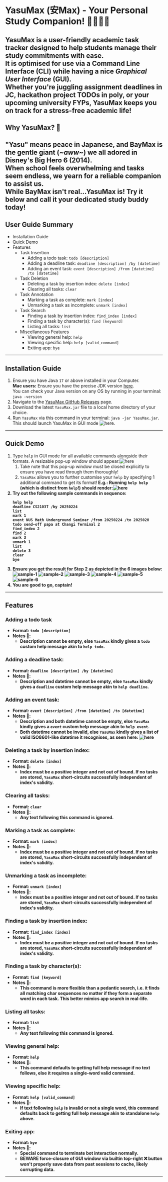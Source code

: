 # YasuMax (安Max) - Your Personal Study Companion! 🧑‍🎓👩‍🎓
YasuMax is a user-friendly academic task tracker designed to help students manage their study commitments with ease.<br>
It is optimised for use via a **Command Line Interface** (CLI) while having a nice *Graphical User Interface* (GUI).<br>
Whether you're juggling assignment deadlines in JC, hackathon project TODOs in poly, or your upcoming university FYPs,
YasuMax keeps you on track for a stress-free academic life!
---
## Why YasuMax? 🤔
"Yasu" means peace in Japanese, and BayMax is the gentle giant (*~aww~*) we all adored in Disney's Big Hero 6 (2014).<br>
When school feels overwhelming and tasks seem endless, we yearn for a reliable companion to assist us.<br>
While BayMax isn't real...YasuMax is! Try it below and call it your dedicated study buddy today!
---
## User Guide Summary
- Installation Guide
- Quick Demo
- Features
   - Task Insertion
      - Adding a todo task: `todo [description]`
      - Adding a deadline task: `deadline [description] /by [datetime]`
      - Adding an event task: `event [description] /from [datetime] /to [datetime]`
   - Task Deletion
      - Deleting a task by insertion index: `delete [index]`
      - Clearing all tasks: `clear`
   - Task Annotation
      - Marking a task as complete: `mark [index]`
      - Unmarking a task as incomplete: `unmark [index]`
   - Task Search
      - Finding a task by insertion index: `find_index [index]`
      - Finding a task by character(s): `find [keyword]`
      - Listing all tasks: `list`
   - Miscellaneous Features
      - Viewing general help: `help`
      - Viewing specific help: `help [valid_command]`
      - Exiting app: `bye`
---
## Installation Guide
1. Ensure you have Java `17` or above installed in your Computer.<br>
   **Mac users:** Ensure you have the precise JDK version [here](https://se-education.org/guides/tutorials/javaInstallationMac.html).<br>
   You can check your Java version on any OS by running in your terminal: `java -version`
2. Navigate to the [YasuMax GitHub Releases](https://github.com/Mingyuan03/ip/releases) page.
3. Download the latest `YasuMax.jar` file to a local home directory of your choice.
4. Run `YasuMax` via this command in your terminal: `java -jar YasuMax.jar`. This should launch YasuMax in GUI mode ![here](images/Start.png).
---
## Quick Demo
1. Type `help` in GUI mode for all available commands alongside their formats. A resizable pop-up window should appear:![here](images/Help.png)
   1. Take note that this pop-up window must be closed explicitly to ensure you have read through them thoroughly!
   2. `YasuMax` allows you to further customise your `help` by specifying 1 additional command to get its format!<b>
      E.g.: Running `help help` (which is distinct from `help`!) should render:![here](images/Help-help.png)
2. Try out the following sample commands in sequence:
   ```
   help help
   deadline CS2103T /by 20250224
   list
   mark 1
   event NUS Math Underground Seminar /from 20250224 /to 2025028
   todo send-off papa at Changi Terminal 2
   find_index 2
   find 2
   mark 3
   unmark 1
   list
   delete 3
   clear
   bye
3. Ensure you get the result for Step 2 as depicted in the 6 images below:
   ![sample-1](images/Sample-1.png)<b>
   ![sample-2](images/Sample-2.png)<b>
   ![sample-3](images/Sample-3.png)<b>
   ![sample-4](images/Sample-4.png)<b>
   ![sample-5](images/Sample-5.png)<b>
   ![sample-6](images/Sample-6.png)<b>
4. You are good to go, captain!
---
## Features
### Adding a todo task
- Format: `todo [description]`
- Notes 📝:
   - Description cannot be empty, else `YasuMax` kindly gives a `todo` custom help message akin to `help todo`.
### Adding a deadline task:
- Format: `deadline [description] /by [datetime]`
- Notes 📝:
   - Description and datetime cannot be empty, else `YasuMax` kindly gives a `deadline` custom help message
     akin to `help deadline`.
### Adding an event task:
- Format: `event [description] /from [datetime] /to [datetime]`
- Notes 📝:
   - Description and both datetime cannot be empty, else `YasuMax` kindly gives a `event` custom help message
     akin to `help event`.
   - Both datetime cannot be invalid, else `YasuMax` kindly gives a list of valid ISO8601-like datetime it recognises,
     as seen here: ![here](images/Invalid-datetime.png)
### Deleting a task by insertion index:
- Format: `delete [index]`
- Notes 📝:
   - Index must be a positive integer and not out of bound. If no tasks are stored, `YasuMax` short-circuits successfully
     independent of index's validity.
### Clearing all tasks:
- Format: `clear`
- Notes 📝:
   - Any text following this command is ignored.
### Marking a task as complete:
- Format: `mark [index]`
- Notes 📝:
   - Index must be a positive integer and not out of bound. If no tasks are stored, `YasuMax` short-circuits successfully
     independent of index's validity.
### Unmarking a task as incomplete:
- Format: `unmark [index]`
- Notes 📝:
   - Index must be a positive integer and not out of bound. If no tasks are stored, `YasuMax` short-circuits successfully
     independent of index's validity.
### Finding a task by insertion index:
- Format: `find_index [index]`
- Notes 📝:
   - Index must be a positive integer and not out of bound. If no tasks are stored, `YasuMax` short-circuits successfully
     independent of index's validity.
### Finding a task by character(s):
- Format: `find [keyword]`
- Notes 📝:
   - This command is more flexible than a pedantic search, i.e. it finds all matching char sequences no matter if they
     form a separate word in each task. This better mimics app search in real-life.
### Listing all tasks:
- Format: `list`
- Notes 📝:
   - Any text following this command is ignored.
### Viewing general help:
- Format: `help`
- Notes 📝:
   - This command defaults to getting full help message if no text follows, else it requires a single-word valid command.
### Viewing specific help:
- Format: `help [valid_command]`
- Notes 📝:
   - If text following `help` is invalid or not a single word, this command defaults back to getting full help message
     akin to standalone `help` above.
### Exiting app:
- Format: `bye`
- Notes 📝:
   - Special command to terminate bot interaction normally.<b>
   - **BEWARE** force-closure of GUI window via builtin top-right
     ❌ button won't properly save data from past sessions to cache, likely corrupting data.
---